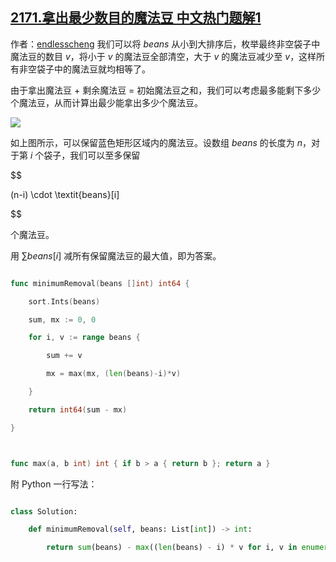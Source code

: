 ## [2171.拿出最少数目的魔法豆 中文热门题解1](https://leetcode.cn/problems/removing-minimum-number-of-magic-beans/solutions/100000/pai-xu-hou-yi-ci-bian-li-by-endlesscheng-36g8)

作者：[endlesscheng](https://leetcode.cn/u/endlesscheng)
我们可以将 $\textit{beans}$ 从小到大排序后，枚举最终非空袋子中魔法豆的数目 $v$，将小于 $v$ 的魔法豆全部清空，大于 $v$ 的魔法豆减少至 $v$，这样所有非空袋子中的魔法豆就均相等了。

由于拿出魔法豆 + 剩余魔法豆 = 初始魔法豆之和，我们可以考虑最多能剩下多少个魔法豆，从而计算出最少能拿出多少个魔法豆。

![](https://pic.leetcode-cn.com/1644881496-veNnxl-2171.drawio%20\(2\).png)

如上图所示，可以保留蓝色矩形区域内的魔法豆。设数组 $\textit{beans}$ 的长度为 $n$，对于第 $i$ 个袋子，我们可以至多保留

$$
(n-i) \cdot \textit{beans}[i]
$$

个魔法豆。

用 $\sum\textit{beans}[i]$ 减所有保留魔法豆的最大值，即为答案。

```go
func minimumRemoval(beans []int) int64 {
	sort.Ints(beans)
	sum, mx := 0, 0
	for i, v := range beans {
		sum += v
		mx = max(mx, (len(beans)-i)*v)
	}
	return int64(sum - mx)
}

func max(a, b int) int { if b > a { return b }; return a }
```

附 Python 一行写法：

```Python 
class Solution:
    def minimumRemoval(self, beans: List[int]) -> int:
        return sum(beans) - max((len(beans) - i) * v for i, v in enumerate(sorted(beans)))
```